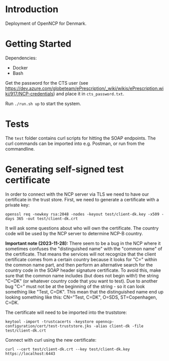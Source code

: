 # Introduction

Deployment of OpenNCP for Denmark.

# Getting Started

Dependencies:
 - Docker
 - Bash

Get the password for the CTS user (see https://dev.azure.com/globeteam/ePrescription/_wiki/wikis/ePrescription.wiki/917/NCP-credentials)
and place it in `cts_password.txt`.

Run `./run.sh up` to start the system.

# Tests

The `test` folder contains curl scripts for hitting the SOAP endpoints.
The curl commands can be imported into e.g. Postman, or run from the commandline.

# Generating self-signed test certificate

In order to connect with the NCP server via TLS we need to have our certificate in the trust store.
First, we need to generate a certificate with a private key:

    openssl req -newkey rsa:2048 -nodes -keyout test/client-dk.key -x509 -days 365 -out test/client-dk.crt

It will ask some questions about who will own the certificate.
The country code will be used by the NCP server to determine NCP-B country.

**Important note (2023-11-28):** There seem to be a bug in the NCP where it sometimes confuses the "distinguished name" with the "common name" of the certificate.
That means the services will not recognize that the client certificate comes from a certain country because it looks for "C=" within the common name part, and then perform an alternative search for the country code in the SOAP header signature certificate.
To avoid this, make sure that the common name includes (but does not begin with!) the string "C=DK" (or whatever country code that you want to test).
Due to another bug "C=" must not be at the beginning of the string - so it can look something like "Test, C=DK".
This mean that the distinguished name end up looking something like this: CN="Test, C=DK", O=SDS, ST=Copenhagen, C=DK.


The certificate will need to be imported into the truststore:

    keytool -import -trustcacerts -keystore openncp-configuration/cert/test-truststore.jks -alias client-dk -file test/client-dk.crt

Connect with curl using the new certificate:

    curl --cert test/client-dk.crt --key test/client-dk.key https://localhost:6443
